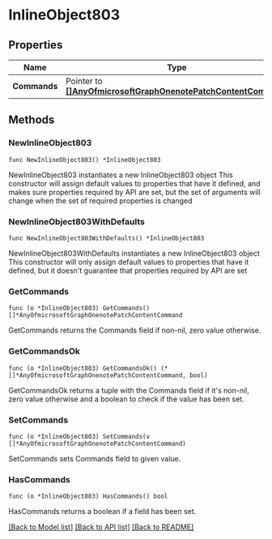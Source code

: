 # InlineObject803

## Properties

Name | Type | Description | Notes
------------ | ------------- | ------------- | -------------
**Commands** | Pointer to [**[]AnyOfmicrosoftGraphOnenotePatchContentCommand**](AnyOfmicrosoftGraphOnenotePatchContentCommand.md) |  | [optional] 

## Methods

### NewInlineObject803

`func NewInlineObject803() *InlineObject803`

NewInlineObject803 instantiates a new InlineObject803 object
This constructor will assign default values to properties that have it defined,
and makes sure properties required by API are set, but the set of arguments
will change when the set of required properties is changed

### NewInlineObject803WithDefaults

`func NewInlineObject803WithDefaults() *InlineObject803`

NewInlineObject803WithDefaults instantiates a new InlineObject803 object
This constructor will only assign default values to properties that have it defined,
but it doesn't guarantee that properties required by API are set

### GetCommands

`func (o *InlineObject803) GetCommands() []*AnyOfmicrosoftGraphOnenotePatchContentCommand`

GetCommands returns the Commands field if non-nil, zero value otherwise.

### GetCommandsOk

`func (o *InlineObject803) GetCommandsOk() (*[]*AnyOfmicrosoftGraphOnenotePatchContentCommand, bool)`

GetCommandsOk returns a tuple with the Commands field if it's non-nil, zero value otherwise
and a boolean to check if the value has been set.

### SetCommands

`func (o *InlineObject803) SetCommands(v []*AnyOfmicrosoftGraphOnenotePatchContentCommand)`

SetCommands sets Commands field to given value.

### HasCommands

`func (o *InlineObject803) HasCommands() bool`

HasCommands returns a boolean if a field has been set.


[[Back to Model list]](../README.md#documentation-for-models) [[Back to API list]](../README.md#documentation-for-api-endpoints) [[Back to README]](../README.md)


